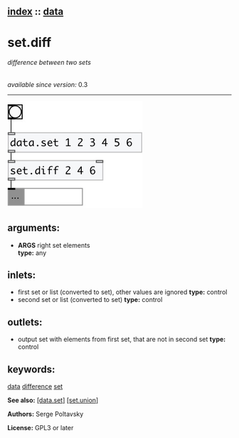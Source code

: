 [index](index.html) :: [data](category_data.html)
---

# set.diff

###### difference between two sets

*available since version:* 0.3

---




[![example](../examples/img/set.diff.jpg)](../examples/pd/set.diff.pd)



## arguments:

* **ARGS**
right set elements<br>
__type:__ any<br>







## inlets:

* first set or list (converted to set), other values are ignored 
__type:__ control<br>
* second set or list (converted to set) 
__type:__ control<br>



## outlets:

* output set with elements from first set, that are not in second set
__type:__ control<br>



## keywords:

[data](keywords/data.html)
[difference](keywords/difference.html)
[set](keywords/set.html)



**See also:**
[\[data.set\]](data.set.html)
[\[set.union\]](set.union.html)




**Authors:** Serge Poltavsky




**License:** GPL3 or later






